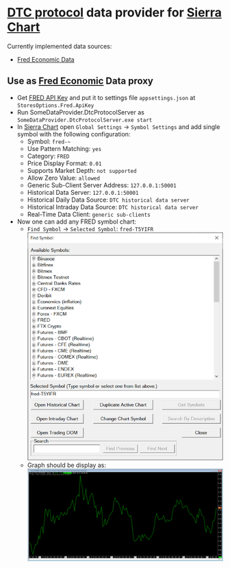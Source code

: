 # [DTC protocol](https://www.dtcprotocol.org/) data provider for [Sierra Chart](https://www.sierrachart.com/)
Currently implemented data sources:
- [Fred Economic Data](https://fred.stlouisfed.org/docs/api/fred/)

## Use as [Fred Economic](https://fred.stlouisfed.org/docs/api/fred/) Data proxy
- Get [FRED API Key](https://fred.stlouisfed.org/docs/api/api_key.html) and put it to settings file `appsettings.json` at `StoresOptions.Fred.ApiKey`
- Run SomeDataProvider.DtcProtocolServer as `SomeDataProvider.DtcProtocolServer.exe start`
- In [Sierra Chart](https://www.sierrachart.com/) open `Global Settings` -> `Symbol Settings` and add single symbol with the following configuration:
  - Symbol: `fred-~`
  - Use Pattern Matching: `yes`
  - Category: `FRED`
  - Price Display Format: `0.01`
  - Supports Market Depth: `not supported`
  - Allow Zero Value: `allowed`
  - Generic Sub-Client Server Address: `127.0.0.1:50001`
  - Historical Data Server: `127.0.0.1:50001`
  - Historical Daily Data Source: `DTC historical data server`
  - Historical Intraday Data Source: `DTC historical data server`
  - Real-Time Data Client: `generic sub-clients`
- Now one can add any FRED symbol chart:
  - `Find Symbol` -> `Selected Symbol`: `fred-T5YIFR`\
  ![Screenshot](https://raw.githubusercontent.com/nikolaybobrovskiy/SomeDataProvider/master/blob/ExampleFredSymbolFindDlg.png)
  -  Graph should be display as:\
  ![Screenshot](https://raw.githubusercontent.com/nikolaybobrovskiy/SomeDataProvider/master/blob/ExampleFredSymbolChart.png?raw=true) 